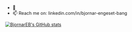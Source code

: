 - 👋
- 📫 Reach me on: linkedin.com/in/bjornar-engeset-bang

<!---
BjornarEB/BjornarEB is a ✨ special ✨ repository because its `README.md` (this file) appears on your GitHub profile.
You can click the Preview link to take a look at your changes.
--->


[![BjornarEB's GitHub stats](https://github-readme-stats.vercel.app/api?username=BjornarEB&count_private=true&include_all_commits=true)](https://github.com/anuraghazra/github-readme-stats)

